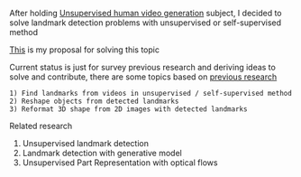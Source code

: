 After holding [Unsupervised human video generation](../Unsupervised_video_generation/research_readme.md) subject,
I decided to solve landmark detection problems with unsupervised or self-supervised method

[This](assets/proposal.pdf) is my proposal for solving this topic

Current status is just for survey previous research and deriving ideas to solve and contribute,
there are some topics based on [previous research](assets/landmark_detection.md)

    1) Find landmarks from videos in unsupervised / self-supervised method
    2) Reshape objects from detected landmarks
    3) Reformat 3D shape from 2D images with detected landmarks 

Related research

1) Unsupervised landmark detection
2) Landmark detection with generative model
3) Unsupervised Part Representation with optical flows
